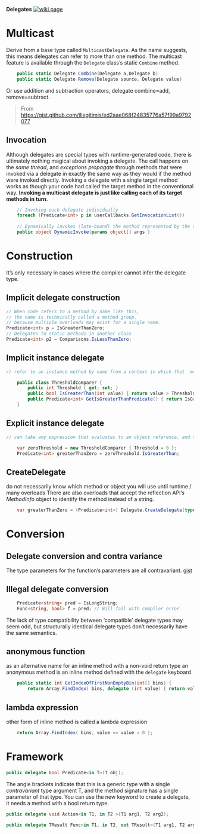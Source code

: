 **Delegates**
[![wiki page](https://img.shields.io/badge/wiki-page-green.svg)](csDelegates.md)

# Multicast
Derive from a base type called `MulticastDelegate`. 
As the name suggests, this means delegates can refer to more than one method. 
The multicast feature is available through the `Delegate` class’s static `Combine` method.
```cs    
    public static Delegate Combine(Delegate a,Delegate b)
    public static Delegate Remove(Delegate source, Delegate value)
```
Or use addition and subtraction operators, delegate combine=add, remove=subtract.

> From <https://gist.github.com/illegitimis/ed2aae068f24835776a57f99a9792077>

## Invocation

Although delegates are special types with runtime-generated code, 
there is ultimately nothing magical about invoking a delegate. 
The call happens on the _same thread_, and _exceptions propagate_ 
through methods that were invoked via a delegate in exactly the same way as they would if the method were invoked directly. 
Invoking a delegate with a single target method works as though your code had called the target method in the conventional way. 
**Invoking a multicast delegate is just like calling each of its target methods in turn**.
```cs
    // Invoking each delegate individually
    foreach (Predicate<int> p in userCallbacks.GetInvocationList()) 
    
    // Dynamically invokes (late-bound) the method represented by the current delegate
    public object DynamicInvoke(params object[] args ) 
```

# Construction
It’s only necessary in cases where the compiler cannot infer the delegate type. 

## Implicit delegate construction
```cs
// When code refers to a method by name like this, 
// the name is technically called a method group, 
// because multiple overloads may exist for a single name.
Predicate<int> p = IsGreaterThanZero;
// Delegates to static methods in another class
Predicate<int> p2 = Comparisons.IsLessThanZero;
```

## Implicit instance delegate
```cs
// refer to an instance method by name from a context in which that  method is in scope

    public class ThresholdComparer {
        public int Threshold { get; set; }
        public bool IsGreaterThan(int value) { return value > Threshold; }
        public Predicate<int> GetIsGreaterThanPredicate() { return IsGreaterThan; }
    }
```
## Explicit instance delegate
```cs
// can take any expression that evaluates to an object reference, and then just append .MethodName

    var zeroThreshold = new ThresholdComparer { Threshold = 0 };
    Predicate<int> greaterThanZero = zeroThreshold.IsGreaterThan;
```
## CreateDelegate
do not necessarily know which method or object you will use until runtime / many overloads
There are also overloads that accept the reflection API’s _MethodInfo_ object to identify the method instead of a string.
```cs
    var greaterThanZero = (Predicate<int>) Delegate.CreateDelegate(typeof(Predicate<int>), zeroThreshold, "IsGreaterThan");
```

# Conversion
## Delegate conversion and contra variance
The type parameters for the function’s parameters are all contravariant. [gist](https://gist.github.com/illegitimis/0b352a8ea439cd0135123697575217b8)

## Illegal delegate conversion
```cs
    Predicate<string> pred = IsLongString;
    Func<string, bool> f = pred; // Will fail with compiler error
```
The lack of type compatibility between ‘compatible’ delegate types may seem odd, 
but structurally identical delegate types don’t necessarily have the same semantics.

## anonymous function 
as an alternative name for an inline method with a non-void return type
an anonymous method is an inline method defined with the `delegate` keyboard
```cs
    public static int GetIndexOfFirstNonEmptyBin(int[] bins) {
        return Array.FindIndex( bins, delegate (int value) { return value > 0; } ); }
```
## lambda expression
other form of inline method is called a lambda expression
```cs
    return Array.FindIndex( bins, value => value > 0 );
```

# Framework
```cs
public delegate bool Predicate<in T>(T obj);
```

The angle brackets indicate that this is a generic type with a single _contravariant_ type argument T, and the
method signature has a single parameter of that type. You can use the new keyword to create a delegate, it needs a method with a bool return type.

```cs
public delegate void Action<in T1, in T2 >(T1 arg1, T2 arg2);

public delegate TResult Func<in T1, in T2, out TResult>(T1 arg1, T2 arg2);
```
